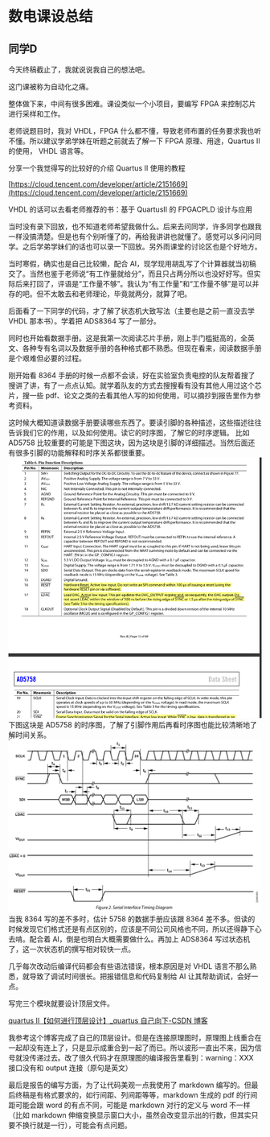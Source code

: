 # 数电课设总结

## 同学D
今天终稿截止了，我就说说我自己的想法吧。

这门课被称为自动化之痛。

整体做下来，中间有很多困难。课设类似一个小项目，要编写 FPGA 来控制芯片进行采样和工作。

老师说题目时，我对 VHDL，FPGA 什么都不懂，导致老师布置的任务要求我也听不懂。所以建议学弟学妹在听题之前就去了解一下 FPGA 原理、用途，Quartus II 的使用， VHDL 语言等。

分享一个我觉得写的比较好的介绍 Quartus II 使用的教程

[https://cloud.tencent.com/developer/article/2151669](https://cloud.tencent.com/developer/article/2151669)

VHDL 的话可以去看老师推荐的书：基于 QuartusⅡ 的 FPGACPLD 设计与应用

当时没有录下回放，也不知道老师希望我做什么。后来去问同学，许多同学也跟我一样没搞清楚。但是也有个别听懂了的，再给我讲讲也就懂了。感觉可以多问问同学。之后学弟学妹们的话也可以录一下回放。另外雨课堂的讨论区也是个好地方。

当时寒假，确实也是自己比较懒，配合 AI，现学现用胡乱写了个计算器就当初稿交了。当然也鉴于老师说“有工作量就给分”，而且只占两分所以也没好好写。但实际后来打回了，评语是“工作量不够”。我认为“有工作量”和“工作量不够”是可以并存的吧。但不太敢去和老师理论，毕竟就两分，就算了吧。

后面看了一下同学的代码，才了解了状态机大致写法（主要也是之前一直没去学 VHDL 那本书）。学着把 ADS8364 写了一部分。

同时也开始看数据手册。这是我第一次阅读芯片手册，刚上手门槛挺高的，全英文、各种专有名词以及数据手册的各种格式都不熟悉。但现在看来，阅读数据手册是个艰难但必要的过程。

刚开始看 8364 手册的时候一点都不会读，好在实验室负责电控的队友帮着搜了搜讲了讲，有了一点点认知。就学着队友的方式去搜搜看有没有其他人用过这个芯片，搜一些 pdf、论文之类的去看其他人写的如何使用，可以摘抄到报告里作为参考资料。

这时候大概知道读数据手册要读哪些东西了。要读引脚的各种描述，这些描述往往告诉我们它的作用，以及如何使用。读它的时序图，了解它的时序逻辑。
比如 AD5758 比较重要的可能是下图这块，因为这块是引脚的详细描述。当然后面还有很多引脚的功能解释和时序关系都很重要。
![](picture/Ljctb1BSEoJCPJxTzY5cif17nbe.png)
下图这块是 AD5758 的时序图，了解了引脚作用后再看时序图也能比较清晰地了解时间关系。
![](picture/EApfbF83Ao2aSPxrqZYcKG9WnNg.png)
当我 8364 写的差不多时，估计 5758 的数据手册应该跟 8364 差不多。但读的时候发现它们格式还是有点区别的，应该是不同公司风格也不同，所以还得静下心去啃。配合着 AI，倒是也明白大概需要做什么。再加上 ADS8364 写过状态机了，这一次状态机的撰写相对较快一点。

几乎每次改动后编译代码都会有些语法错误，根本原因是对 VHDL 语言不那么熟悉，就导致了调试时间很长。把报错信息和代码复制给 AI 让其帮助调试，会好一点。

写完三个模块就要设计顶层文件。

[quartus II【如何进行顶层设计】_quartus 自己向下-CSDN 博客](https://blog.csdn.net/m0_37652453/article/details/105326243)

我参考这个博客完成了自己的顶层设计。但是在连接原理图时，原理图上线重合在一起却没有连上了，只是显示成重合到一起了而已。所以波形一直出不来，因为信号就没传递过去。改了很久代码才在原理图的编译报告里看到：warning：XXX 接口没有和 output 连接（原句是英文）

最后是报告的编写方面，为了让代码美观一点我使用了 markdown 编写的。但最后终稿是有格式要求的，如行间距、列间距等等，markdown 生成的 pdf 的行间距可能会跟 word 的有点不同，可能是 markdown 对行的定义与 word 不一样（比如 markdown 伸缩变换显示窗口大小，虽然会改变显示出的行数，但其实只要不换行就是一行），可能会有点问题。
